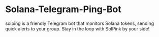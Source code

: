 # Solana-Telegram-Ping-Bot
solping is a friendly Telegram bot that monitors Solana tokens, sending quick alerts to your group. Stay in the loop with SolPink by your side!
